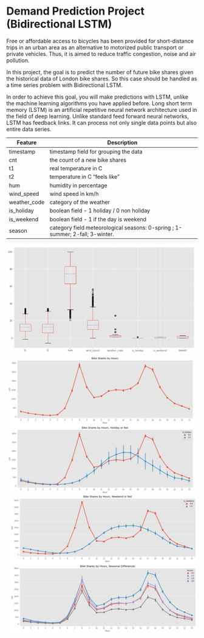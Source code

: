 # Demand Prediction Project (Bidirectional LSTM)

Free or affordable access to bicycles has been provided for short-distance trips in an urban area as an alternative to motorized public transport or private vehicles. Thus, it is aimed to reduce traffic congestion, noise and air pollution.

In this project, the goal is to predict the number of future bike shares given the historical data of London bike shares. So this case should be handled as a time series problem with Bidirectional LSTM.

In order to achieve this goal, you will make predictions with LSTM, unlike the machine learning algorithms you have applied before. Long short term memory (LSTM) is an artificial repetitive neural network architecture used in the field of deep learning. Unlike standard feed forward neural networks, LSTM has feedback links. It can process not only single data points but also entire data series.


|Feature | Description|
|---|---|
|timestamp | timestamp field for grouping the data|
|cnt | the count of a new bike shares|
|t1 | real temperature in C|
|t2 | temperature in C “feels like”| 
|hum | humidity in percentage|
|wind_speed | wind speed in km/h|
|weather_code | category of the weather|
|is_holiday | boolean field - 1 holiday / 0 non holiday|
|is_weekend | boolean field - 1 if the day is weekend|
|season | category field meteorological seasons: 0-spring ; 1-summer; 2-fall; 3-winter.|

<img src='Boxplot.PNG'>   

<img src='Bike_Share_By_Hours.PNG'>   

<img src='Bike_Share_By_Weekend.PNG'>   